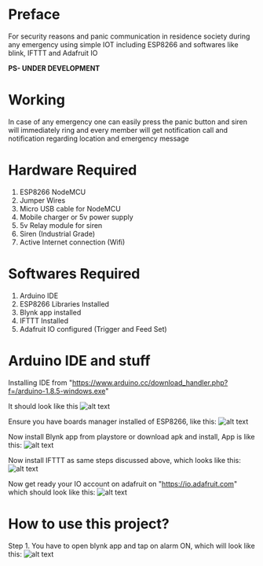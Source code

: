 # Preface

For security reasons and panic communication in residence society during any emergency using simple IOT including ESP8266 and softwares like blink, IFTTT and Adafruit IO

**PS- UNDER DEVELOPMENT**

# Working

In case of any emergency one can easily press the panic button and siren will immediately ring and every member will get notification call and notification regarding location and emergency message

# Hardware Required

1. ESP8266 NodeMCU
2. Jumper Wires
3. Micro USB cable for NodeMCU
4. Mobile charger or 5v power supply
5. 5v Relay module for siren
6. Siren (Industrial Grade)
7. Active Internet connection (Wifi)

# Softwares Required

1. Arduino IDE
2. ESP8266 Libraries Installed
3. Blynk app installed
4. IFTTT Installed
5. Adafruit IO configured (Trigger and Feed Set)

# Arduino IDE and stuff

Installing IDE from "https://www.arduino.cc/download_handler.php?f=/arduino-1.8.5-windows.exe"

It should look like this 
![alt text](https://github.com/AnshumanFauzdar/Panic-Alarm/blob/master/Capture.JPG)

Ensure you have boards manager installed of ESP8266, like this:
![alt text](https://github.com/AnshumanFauzdar/Panic-Alarm/blob/master/Boards%20Manager.JPG)

Now install Blynk app from playstore or download apk and install, App is like this:
![alt text](https://github.com/AnshumanFauzdar/Panic-Alarm/blob/master/Blynk.jpg)

Now install IFTTT as same steps discussed above, which looks like this:
![alt text](https://github.com/AnshumanFauzdar/Panic-Alarm/blob/master/IFTTT.JPG)

Now get ready your IO account on adafruit on "https://io.adafruit.com" which should look like this:
![alt text](https://github.com/AnshumanFauzdar/Panic-Alarm/blob/master/Adafruit.JPG)

# How to use this project?

Step 1. You have to open blynk app and tap on alarm ON, which will look like this:
![alt text](https://github.com/AnshumanFauzdar/Panic-Alarm/blob/master/Alarm.jpg)

